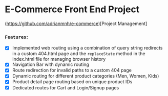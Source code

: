 # E-Commerce Front End Project

(https://github.com/adrianmnh/e-commerce)[Project Management]

### `Features`:

- [X] Implemented web routing using a combination of query string redirects in a custom 404.html page and the `replaceState` method in the index.html file for managing browser history
- [X] Navigation Bar with dynamic routing
- [X] Route redirection for invalid paths to a custom 404 page
- [X] Dynamic routing for different product categories (Men, Women, Kids)
- [X] Product detail page routing based on unique product IDs
- [X] Dedicated routes for Cart and Login/Signup pages
